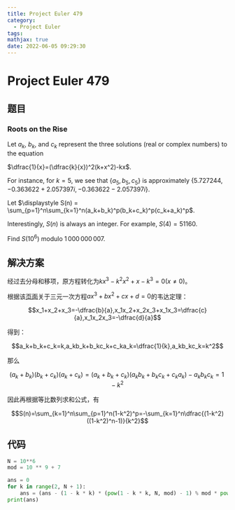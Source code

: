 ```yaml
---
title: Project Euler 479
category:
  - Project Euler
tags:
mathjax: true
date: 2022-06-05 09:29:30
---
```


<escape><!-- more --></escape>

# Project Euler 479

## 题目

### Roots on the Rise

Let $a_k$, $b_k$, and $c_k$ represent the three solutions (real or complex numbers) to the equation

$\dfrac{1}{x}=(\dfrac{k}{x})^2(k+x^2)-kx$.

For instance, for $k=5$, we see that $\{a_5, b_5, c_5 \}$ is approximately $\{5.727244, -0.363622+2.057397i, -0.363622-2.057397i\}$.

Let $\displaystyle S(n) = \sum_{p=1}^n\sum_{k=1}^n(a_k+b_k)^p(b_k+c_k)^p(c_k+a_k)^p$.

Interestingly, $S(n)$ is always an integer. For example, $S(4) = 51160$.

Find $S(10^6) \text{ modulo }1\,000\,000\,007$.

## 解决方案

经过去分母和移项，原方程转化为$kx^3-k^2x^2+x-k^3=0(x \neq 0)$。

根据该[页面](https://en.wikipedia.org/wiki/Vieta%27s_formulas)关于三元一次方程$ax^3+bx^2+cx+d=0$的韦达定理：

$$x_1+x_2+x_3=-\dfrac{b}{a},x_1x_2+x_2x_3+x_1x_3=\dfrac{c}{a},x_1x_2x_3=-\dfrac{d}{a}$$

得到：

$$a_k+b_k+c_k=k,a_kb_k+b_kc_k+c_ka_k=\dfrac{1}{k},a_kb_kc_k=k^2$$

那么

$$(a_k+b_k)(b_k+c_k)(a_k+c_k)=(a_k+b_k+c_k)(a_kb_k+b_kc_k+c_ka_k)-a_kb_kc_k=1-k^2$$

因此再根据等比数列求和公式，有

$$S(n)=\sum_{k=1}^n\sum_{p=1}^n(1-k^2)^p=-\sum_{k=1}^n\dfrac{(1-k^2)((1-k^2)^n-1)}{k^2}$$

## 代码

```py
N = 10**6
mod = 10 ** 9 + 7

ans = 0
for k in range(2, N + 1):
    ans = (ans - (1 - k * k) * (pow(1 - k * k, N, mod) - 1) % mod * pow(k * k, mod - 2, mod)) % mod
print(ans)

```
